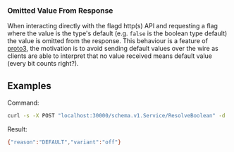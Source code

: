 ### Omitted Value From Response

When interacting directly with the flagd http(s) API and requesting a flag where the value is the type's default (e.g. `false` is the boolean type default) the value is omitted from the response.
This behaviour is a feature of [proto3](https://developers.google.com/protocol-buffers/docs/proto3#json), the motivation is to avoid sending default values over the wire as clients are able to interpret that no value received means default value (every bit counts right?).

## Examples

Command:

```sh
curl -s -X POST "localhost:30000/schema.v1.Service/ResolveBoolean" -d '{"flagKey":"simple-flag","context":{}}' -H "Content-Type: application/json"
```

Result:

```sh
{"reason":"DEFAULT","variant":"off"}
```